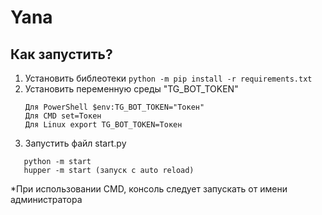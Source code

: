 # Yana
## Как запустить?
1. Установить библеотеки ```python -m pip install -r requirements.txt```
2. Установить переменную среды "TG_BOT_TOKEN"
   ```
   Для PowerShell $env:TG_BOT_TOKEN="Токен"
   Для CMD set=Токен
   Для Linux export TG_BOT_TOKEN=Токен
   ```
4. Запустить файл start.py 
```
   python -m start
   hupper -m start (запуск с auto reload)
```
*При использовании CMD, консоль следует запускать от имени администратора
